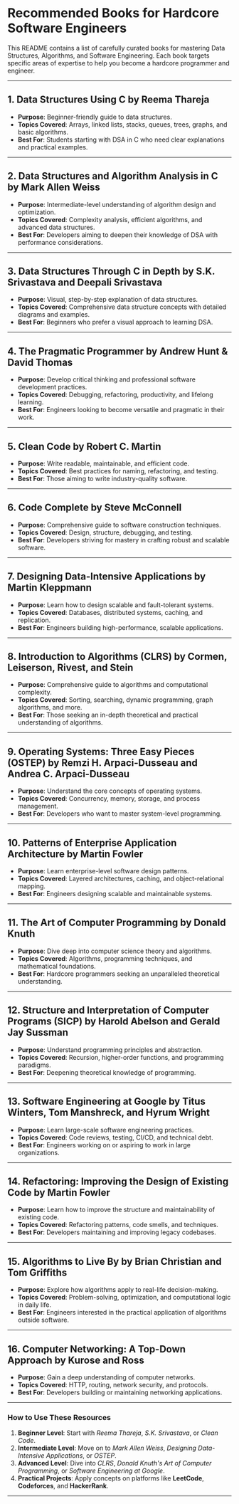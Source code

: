 # Recommended Books for Hardcore Software Engineers

This README contains a list of carefully curated books for mastering Data Structures, Algorithms, and Software Engineering. Each book targets specific areas of expertise to help you become a hardcore programmer and engineer.

---

## **1. Data Structures Using C** by **Reema Thareja**
- **Purpose**: Beginner-friendly guide to data structures.
- **Topics Covered**: Arrays, linked lists, stacks, queues, trees, graphs, and basic algorithms.
- **Best For**: Students starting with DSA in C who need clear explanations and practical examples.

---

## **2. Data Structures and Algorithm Analysis in C** by **Mark Allen Weiss**
- **Purpose**: Intermediate-level understanding of algorithm design and optimization.
- **Topics Covered**: Complexity analysis, efficient algorithms, and advanced data structures.
- **Best For**: Developers aiming to deepen their knowledge of DSA with performance considerations.

---

## **3. Data Structures Through C in Depth** by **S.K. Srivastava and Deepali Srivastava**
- **Purpose**: Visual, step-by-step explanation of data structures.
- **Topics Covered**: Comprehensive data structure concepts with detailed diagrams and examples.
- **Best For**: Beginners who prefer a visual approach to learning DSA.

---

## **4. The Pragmatic Programmer** by **Andrew Hunt & David Thomas**
- **Purpose**: Develop critical thinking and professional software development practices.
- **Topics Covered**: Debugging, refactoring, productivity, and lifelong learning.
- **Best For**: Engineers looking to become versatile and pragmatic in their work.

---

## **5. Clean Code** by **Robert C. Martin**
- **Purpose**: Write readable, maintainable, and efficient code.
- **Topics Covered**: Best practices for naming, refactoring, and testing.
- **Best For**: Those aiming to write industry-quality software.

---

## **6. Code Complete** by **Steve McConnell**
- **Purpose**: Comprehensive guide to software construction techniques.
- **Topics Covered**: Design, structure, debugging, and testing.
- **Best For**: Developers striving for mastery in crafting robust and scalable software.

---

## **7. Designing Data-Intensive Applications** by **Martin Kleppmann**
- **Purpose**: Learn how to design scalable and fault-tolerant systems.
- **Topics Covered**: Databases, distributed systems, caching, and replication.
- **Best For**: Engineers building high-performance, scalable applications.

---

## **8. Introduction to Algorithms (CLRS)** by **Cormen, Leiserson, Rivest, and Stein**
- **Purpose**: Comprehensive guide to algorithms and computational complexity.
- **Topics Covered**: Sorting, searching, dynamic programming, graph algorithms, and more.
- **Best For**: Those seeking an in-depth theoretical and practical understanding of algorithms.

---

## **9. Operating Systems: Three Easy Pieces (OSTEP)** by **Remzi H. Arpaci-Dusseau and Andrea C. Arpaci-Dusseau**
- **Purpose**: Understand the core concepts of operating systems.
- **Topics Covered**: Concurrency, memory, storage, and process management.
- **Best For**: Developers who want to master system-level programming.

---

## **10. Patterns of Enterprise Application Architecture** by **Martin Fowler**
- **Purpose**: Learn enterprise-level software design patterns.
- **Topics Covered**: Layered architectures, caching, and object-relational mapping.
- **Best For**: Engineers designing scalable and maintainable systems.

---

## **11. The Art of Computer Programming** by **Donald Knuth**
- **Purpose**: Dive deep into computer science theory and algorithms.
- **Topics Covered**: Algorithms, programming techniques, and mathematical foundations.
- **Best For**: Hardcore programmers seeking an unparalleled theoretical understanding.

---

## **12. Structure and Interpretation of Computer Programs (SICP)** by **Harold Abelson and Gerald Jay Sussman**
- **Purpose**: Understand programming principles and abstraction.
- **Topics Covered**: Recursion, higher-order functions, and programming paradigms.
- **Best For**: Deepening theoretical knowledge of programming.

---

## **13. Software Engineering at Google** by **Titus Winters, Tom Manshreck, and Hyrum Wright**
- **Purpose**: Learn large-scale software engineering practices.
- **Topics Covered**: Code reviews, testing, CI/CD, and technical debt.
- **Best For**: Engineers working on or aspiring to work in large organizations.

---

## **14. Refactoring: Improving the Design of Existing Code** by **Martin Fowler**
- **Purpose**: Learn how to improve the structure and maintainability of existing code.
- **Topics Covered**: Refactoring patterns, code smells, and techniques.
- **Best For**: Developers maintaining and improving legacy codebases.

---

## **15. Algorithms to Live By** by **Brian Christian and Tom Griffiths**
- **Purpose**: Explore how algorithms apply to real-life decision-making.
- **Topics Covered**: Problem-solving, optimization, and computational logic in daily life.
- **Best For**: Engineers interested in the practical application of algorithms outside software.

---

## **16. Computer Networking: A Top-Down Approach** by **Kurose and Ross**
- **Purpose**: Gain a deep understanding of computer networks.
- **Topics Covered**: HTTP, routing, network security, and protocols.
- **Best For**: Developers building or maintaining networking applications.

---

### **How to Use These Resources**
1. **Beginner Level**: Start with *Reema Thareja*, *S.K. Srivastava*, or *Clean Code*.
2. **Intermediate Level**: Move on to *Mark Allen Weiss*, *Designing Data-Intensive Applications*, or *OSTEP*.
3. **Advanced Level**: Dive into *CLRS*, *Donald Knuth's Art of Computer Programming*, or *Software Engineering at Google*.
4. **Practical Projects**: Apply concepts on platforms like **LeetCode**, **Codeforces**, and **HackerRank**.

---

